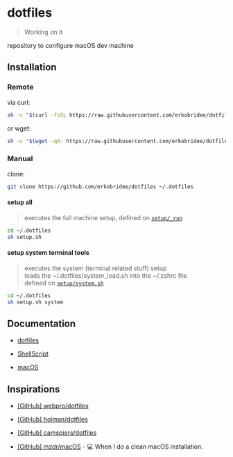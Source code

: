 # dotfiles

> Working on it

repository to configure macOS dev machine

## Installation

### Remote

via curl:

```sh
sh -c "$(curl -fsSL https://raw.githubusercontent.com/erkobridee/dotfiles/master/setup_remote.sh)"
```

or wget:

```sh
sh -c "$(wget -qO- https://raw.githubusercontent.com/erkobridee/dotfiles/master/setup_remote.sh)"
```

### Manual

clone:

```sh
git clone https://github.com/erkobridee/dotfiles ~/.dotfiles
```

#### setup all

> executes the full machine setup, defined on [`setup/_run`](setup/_run)

```sh
cd ~/.dotfiles
sh setup.sh
```

#### setup system terminal tools

> executes the system (terminal related stuff) setup<br/>
> loads the ~/.dotfiles/system_load.sh into the ~/.zshrc file<br/>
> defined on [`setup/system.sh`](setup/system.sh)

```sh
cd ~/.dotfiles
sh setup.sh system
```

## Documentation

- [dotfiles](docs/dotfiles.md)

- [ShellScript](docs/shellscript.md)

- [macOS](docs/macos.md)

## Inspirations

- [[GitHub] webpro/dotfiles](https://github.com/webpro/dotfiles)

- [[GitHub] holman/dotfiles](https://github.com/holman/dotfiles)

- [[GitHub] camspiers/dotfiles](https://github.com/camspiers/dotfiles)

- [[GitHub] mzdr/macOS](https://github.com/mzdr/macOS) - 💻 When I do a clean macOS installation.
